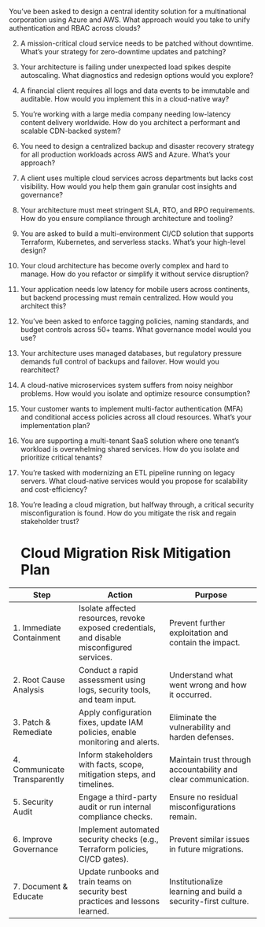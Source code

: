 You’ve been asked to design a central identity solution for a multinational corporation using Azure and AWS. What approach would you take to unify authentication and RBAC across clouds?

2. A mission-critical cloud service needs to be patched without downtime. What’s your strategy for zero-downtime updates and patching?

3. Your architecture is failing under unexpected load spikes despite autoscaling. What diagnostics and redesign options would you explore?

4. A financial client requires all logs and data events to be immutable and auditable. How would you implement this in a cloud-native way?

5. You’re working with a large media company needing low-latency content delivery worldwide. How do you architect a performant and scalable CDN-backed system?

6. You need to design a centralized backup and disaster recovery strategy for all production workloads across AWS and Azure. What’s your approach?

7. A client uses multiple cloud services across departments but lacks cost visibility. How would you help them gain granular cost insights and governance?

8. Your architecture must meet stringent SLA, RTO, and RPO requirements. How do you ensure compliance through architecture and tooling?

9. You are asked to build a multi-environment CI/CD solution that supports Terraform, Kubernetes, and serverless stacks. What’s your high-level design?

10. Your cloud architecture has become overly complex and hard to manage. How do you refactor or simplify it without service disruption?

11. Your application needs low latency for mobile users across continents, but backend processing must remain centralized. How would you architect this?

12. You’ve been asked to enforce tagging policies, naming standards, and budget controls across 50+ teams. What governance model would you use?

13. Your architecture uses managed databases, but regulatory pressure demands full control of backups and failover. How would you rearchitect?

14. A cloud-native microservices system suffers from noisy neighbor problems. How would you isolate and optimize resource consumption?

15. Your customer wants to implement multi-factor authentication (MFA) and conditional access policies across all cloud resources. What’s your implementation plan?

16. You are supporting a multi-tenant SaaS solution where one tenant’s workload is overwhelming shared services. How do you isolate and prioritize critical tenants?

17. You’re tasked with modernizing an ETL pipeline running on legacy servers. What cloud-native services would you propose for scalability and cost-efficiency?

18. You’re leading a cloud migration, but halfway through, a critical security misconfiguration is found. How do you mitigate the risk and regain stakeholder trust?

    # Cloud Migration Risk Mitigation Plan

| Step                        | Action                                                                                       | Purpose                                                                 |
|-----------------------------|----------------------------------------------------------------------------------------------|-------------------------------------------------------------------------|
| 1. Immediate Containment    | Isolate affected resources, revoke exposed credentials, and disable misconfigured services.  | Prevent further exploitation and contain the impact.                   |
| 2. Root Cause Analysis      | Conduct a rapid assessment using logs, security tools, and team input.                      | Understand what went wrong and how it occurred.                        |
| 3. Patch & Remediate        | Apply configuration fixes, update IAM policies, enable monitoring and alerts.               | Eliminate the vulnerability and harden defenses.                       |
| 4. Communicate Transparently| Inform stakeholders with facts, scope, mitigation steps, and timelines.                     | Maintain trust through accountability and clear communication.         |
| 5. Security Audit           | Engage a third-party audit or run internal compliance checks.                              | Ensure no residual misconfigurations remain.                          |
| 6. Improve Governance       | Implement automated security checks (e.g., Terraform policies, CI/CD gates).               | Prevent similar issues in future migrations.                          |
| 7. Document & Educate       | Update runbooks and train teams on security best practices and lessons learned.             | Institutionalize learning and build a security-first culture.         |

